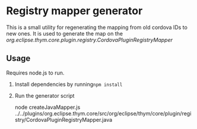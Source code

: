 Registry mapper generator
=============================
This is a small utility for regenerating the mapping from 
old cordova IDs to new ones. It is used to generate the 
map on the *org.eclipse.thym.core.plugin.registry.CordovaPluginRegistryMapper*

## Usage
Requires node.js to run.
1. Install dependencies by running```npm install```
2. Run the generator script
     

    node createJavaMapper.js ../../plugins/org.eclipse.thym.core/src/org/eclipse/thym/core/plugin/registry/CordovaPluginRegistryMapper.java